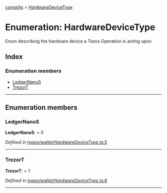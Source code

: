 [conseiljs](../README.md) > [HardwareDeviceType](../enums/hardwaredevicetype.md)

# Enumeration: HardwareDeviceType

Enum describing the hardware device a Tezos Operation is acting upon

## Index

### Enumeration members

* [LedgerNanoS](hardwaredevicetype.md#ledgernanos)
* [TrezorT](hardwaredevicetype.md#trezort)

---

## Enumeration members

<a id="ledgernanos"></a>

###  LedgerNanoS

**LedgerNanoS**:  = 0

*Defined in [types/wallet/HardwareDeviceType.ts:5](https://github.com/Cryptonomic/ConseilJS/blob/b4f6349/src/types/wallet/HardwareDeviceType.ts#L5)*

___
<a id="trezort"></a>

###  TrezorT

**TrezorT**:  = 1

*Defined in [types/wallet/HardwareDeviceType.ts:6](https://github.com/Cryptonomic/ConseilJS/blob/b4f6349/src/types/wallet/HardwareDeviceType.ts#L6)*

___

